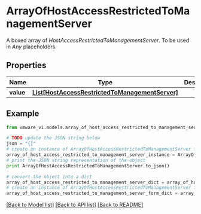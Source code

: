 # ArrayOfHostAccessRestrictedToManagementServer

A boxed array of *HostAccessRestrictedToManagementServer*. To be used in *Any* placeholders. 

## Properties
Name | Type | Description | Notes
------------ | ------------- | ------------- | -------------
**value** | [**List[HostAccessRestrictedToManagementServer]**](HostAccessRestrictedToManagementServer.md) |  | 

## Example

```python
from vmware_vi.models.array_of_host_access_restricted_to_management_server import ArrayOfHostAccessRestrictedToManagementServer

# TODO update the JSON string below
json = "{}"
# create an instance of ArrayOfHostAccessRestrictedToManagementServer from a JSON string
array_of_host_access_restricted_to_management_server_instance = ArrayOfHostAccessRestrictedToManagementServer.from_json(json)
# print the JSON string representation of the object
print ArrayOfHostAccessRestrictedToManagementServer.to_json()

# convert the object into a dict
array_of_host_access_restricted_to_management_server_dict = array_of_host_access_restricted_to_management_server_instance.to_dict()
# create an instance of ArrayOfHostAccessRestrictedToManagementServer from a dict
array_of_host_access_restricted_to_management_server_form_dict = array_of_host_access_restricted_to_management_server.from_dict(array_of_host_access_restricted_to_management_server_dict)
```
[[Back to Model list]](../README.md#documentation-for-models) [[Back to API list]](../README.md#documentation-for-api-endpoints) [[Back to README]](../README.md)


